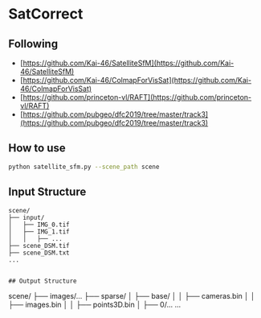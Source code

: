 # SatCorrect

## Following

- [https://github.com/Kai-46/SatelliteSfM](https://github.com/Kai-46/SatelliteSfM)
- [https://github.com/Kai-46/ColmapForVisSat](https://github.com/Kai-46/ColmapForVisSat)
- [https://github.com/princeton-vl/RAFT](https://github.com/princeton-vl/RAFT)
- [https://github.com/pubgeo/dfc2019/tree/master/track3](https://github.com/pubgeo/dfc2019/tree/master/track3)


## How to use

```bash
python satellite_sfm.py --scene_path scene

```

## Input Structure

```
scene/
├── input/
│   ├── IMG_0.tif
│   ├── IMG_1.tif
│   │   ├── ...
├── scene_DSM.tif
├── scene_DSM.txt
...


## Output Structure

```
scene/
├── images/...
├── sparse/
│   ├── base/
│   │   ├── cameras.bin
│   │   ├── images.bin
│   │   ├── points3D.bin
│   ├── 0/...
...


